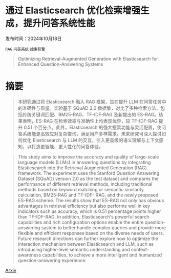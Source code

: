 # 通过 Elasticsearch 优化检索增强生成，提升问答系统性能

发布时间：2024年10月18日

`RAG` `问答系统` `搜索引擎`

> Optimizing Retrieval-Augmented Generation with Elasticsearch for Enhanced Question-Answering Systems

# 摘要

> 本研究通过将 Elasticsearch 融入 RAG 框架，旨在提升 LLM 在问答任务中的准确性与质量。实验基于 SQuAD 2.0 数据集，对比了多种检索方法，包括传统关键词匹配、BM25-RAG、TF-IDF-RAG 及新提出的 ES-RAG。结果表明，ES-RAG 在检索效率与准确性上均表现优异，较 TF-IDF-RAG 提升 0.51 个百分点。此外，Elasticsearch 的强大搜索功能与灵活配置，使问答系统能更高效应对复杂查询，满足用户多样需求。未来研究可深入探讨如何优化 Elasticsearch 与 LLM 的交互，引入更高级的语义理解与上下文感知，以打造更智能、更人性化的问答体验。

> This study aims to improve the accuracy and quality of large-scale language models (LLMs) in answering questions by integrating Elasticsearch into the Retrieval Augmented Generation (RAG) framework. The experiment uses the Stanford Question Answering Dataset (SQuAD) version 2.0 as the test dataset and compares the performance of different retrieval methods, including traditional methods based on keyword matching or semantic similarity calculation, BM25-RAG and TF-IDF- RAG, and the newly proposed ES-RAG scheme. The results show that ES-RAG not only has obvious advantages in retrieval efficiency but also performs well in key indicators such as accuracy, which is 0.51 percentage points higher than TF-IDF-RAG. In addition, Elasticsearch's powerful search capabilities and rich configuration options enable the entire question-answering system to better handle complex queries and provide more flexible and efficient responses based on the diverse needs of users. Future research directions can further explore how to optimize the interaction mechanism between Elasticsearch and LLM, such as introducing higher-level semantic understanding and context-awareness capabilities, to achieve a more intelligent and humanized question-answering experience.

[Arxiv](https://arxiv.org/abs/2410.14167)